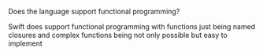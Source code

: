 Does the language support functional programming?

Swift does support functional programming with functions just being named closures and complex functions being not only possible but easy to implement
